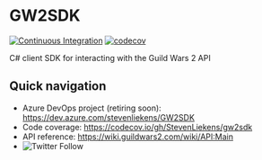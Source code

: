 # GW2SDK
[![Continuous Integration](https://github.com/StevenLiekens/gw2sdk/workflows/Continuous%20Integration/badge.svg)][actions] [![codecov](https://codecov.io/gh/StevenLiekens/gw2sdk/branch/main/graph/badge.svg)][codecov]

C# client SDK for interacting with the Guild Wars 2 API

## Quick navigation

- Azure DevOps project (retiring soon): <https://dev.azure.com/stevenliekens/GW2SDK>
- Code coverage: <https://codecov.io/gh/StevenLiekens/gw2sdk>
- API reference: <https://wiki.guildwars2.com/wiki/API:Main>
- ![Twitter Follow](https://img.shields.io/twitter/follow/LiekensSteven?style=social)

[actions]:https://github.com/StevenLiekens/gw2sdk/actions?query=workflow%3A%22Continuous+Integration%22
[codecov]:https://codecov.io/gh/StevenLiekens/gw2sdk
